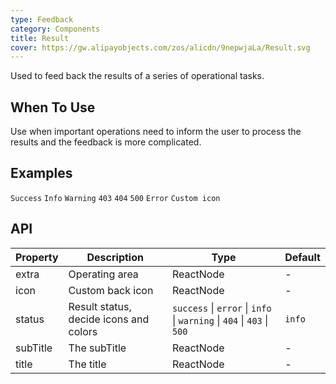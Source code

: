 ```yaml
---
type: Feedback
category: Components
title: Result
cover: https://gw.alipayobjects.com/zos/alicdn/9nepwjaLa/Result.svg
---
```


Used to feed back the results of a series of operational tasks.

## When To Use

Use when important operations need to inform the user to process the results and the feedback is more complicated.

## Examples

<code src="./demo/success.tsx">Success</code>
<code src="./demo/info.tsx">Info</code>
<code src="./demo/warning.tsx">Warning</code>
<code src="./demo/403.tsx">403</code>
<code src="./demo/404.tsx">404</code>
<code src="./demo/500.tsx">500</code>
<code src="./demo/error.tsx">Error</code>
<code src="./demo/customIcon.tsx">Custom icon</code>

## API

| Property | Description                            | Type                                                                   | Default |
| -------- | -------------------------------------- | ---------------------------------------------------------------------- | ------- |
| extra    | Operating area                         | ReactNode                                                              | -       |
| icon     | Custom back icon                       | ReactNode                                                              | -       |
| status   | Result status, decide icons and colors | `success` \| `error` \| `info` \| `warning` \| `404` \| `403` \| `500` | `info`  |
| subTitle | The subTitle                           | ReactNode                                                              | -       |
| title    | The title                              | ReactNode                                                              | -       |
